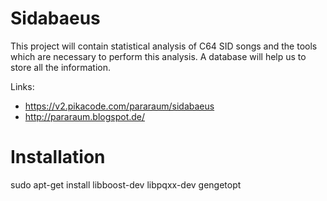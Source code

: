 
Sidabaeus
=========

This project will contain statistical analysis of C64 SID songs and the tools
which are necessary to perform this analysis. A database will help us to
store all the information.

Links:

 * https://v2.pikacode.com/pararaum/sidabaeus
 * http://pararaum.blogspot.de/


Installation
============

sudo apt-get install libboost-dev libpqxx-dev gengetopt


